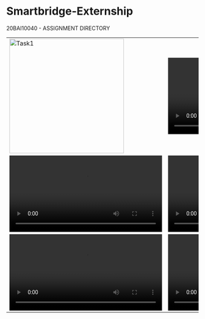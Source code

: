 # Smartbridge-Externship
20BAI10040 - ASSIGNMENT DIRECTORY

<table>
  <tr>
    <td>
      <img src="https://github.com/shankarlohar/Smartbridge-Externship/assets/74100292/9351e426-a9f3-492b-90b0-5166d0c2ea09" alt="Task1" width="300">
    </td>
    <td>
      <video src="https://github.com/shankarlohar/Smartbridge-Externship/assets/74100292/281ff60c-4f58-461d-8735-240476800607" controls width="400"></video>
    </td>
    <td>
      <video src="https://github.com/shankarlohar/Smartbridge-Externship/assets/74100292/239a68ae-fd6f-4cc1-a3a8-2d5821f67c35" controls width="400"></video>
    </td>
  </tr>
  <tr>
    <td>
      <video src="https://github.com/shankarlohar/Smartbridge-Externship/assets/74100292/5b472f0b-f8df-490b-9b9d-5925ea393138" controls width="400"></video>
    </td>
    <td>
      <video src="https://github.com/shankarlohar/Smartbridge-Externship/assets/74100292/3879974c-fe65-42f9-ae34-4dfa57dce7dc" controls width="400"></video>
    </td>
    <td>
      <video src="https://github.com/shankarlohar/Smartbridge-Externship/assets/74100292/10df4737-0b27-459d-a2c5-7b45cbb2043c" controls width="400"></video>
    </td>
  </tr>
  <tr>
    <td>
      <video src="https://github.com/shankarlohar/Smartbridge-Externship/assets/74100292/406578f6-5a59-46bc-8013-3b0497dbbf02" controls width="400"></video>
    </td>
    <td>
      <video src="https://github.com/shankarlohar/Smartbridge-Externship/assets/74100292/270d32af-43e0-4c88-bc32-322d87098bdf" controls width="400"></video>
    </td>
    <td>
      <video src="https://github.com/shankarlohar/Smartbridge-Externship/assets/74100292/6f19fd33-1d7d-4349-b1d1-8c2511d6fc60" controls width="400"></video>
    </td>
  </tr>
